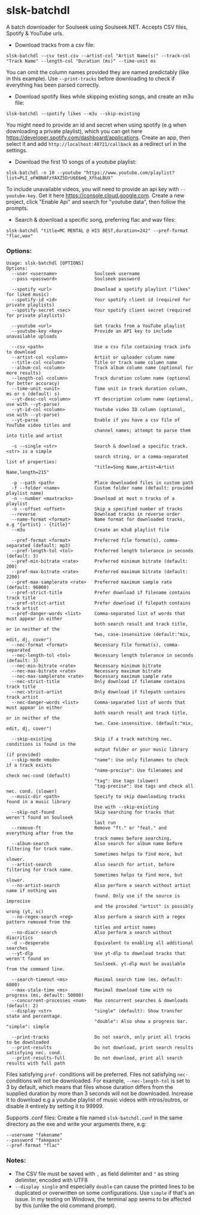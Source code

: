 # slsk-batchdl

A batch downloader for Soulseek using Soulseek.NET. Accepts CSV files, Spotify & YouTube urls.

- Download tracks from a csv file:
```
slsk-batchdl --csv test.csv --artist-col "Artist Name(s)" --track-col "Track Name" --length-col "Duration (ms)" --time-unit ms
```  
You can omit the column names provided they are named predictably (like in this example). Use `--print-tracks` before downloading to check if everything has been parsed correctly.

- Download spotify likes while skipping existing songs, and create an m3u file:
```
slsk-batchdl --spotify likes --m3u --skip-existing
```
You might need to provide an id and secret when using spotify (e.g when downloading a private playlist), which you can get here https://developer.spotify.com/dashboard/applications. Create an app, then select it and add `http://localhost:48721/callback` as a redirect url in the settings.  
  
- Download the first 10 songs of a youtube playlist:
```
slsk-batchdl -n 10 --youtube "https://www.youtube.com/playlist?list=PLI_eFW8NAFzYAXZ5DrU6E6mQ_XfhaLBUX"
```
To include unavailable videos, you will need to provide an api key with `--youtube-key`. Get it here https://console.cloud.google.com. Create a new project, click "Enable Api" and search for "youtube data", then follow the prompts.  

- Search & download a specific song, preferring flac and wav files:
```
slsk-batchdl "title=MC MENTAL @ HIS BEST,duration=242" --pref-format "flac,wav"
```

### Options:
```
Usage: slsk-batchdl [OPTIONS]
Options:
  --user <username>              Soulseek username
  --pass <password>              Soulseek password

  --spotify <url>                Download a spotify playlist ("likes" for liked music)
  --spotify-id <id>              Your spotify client id (required for private playlists)
  --spotify-secret <sec>         Your spotify client secret (required for private playlists)

  --youtube <url>                Get tracks from a YouTube playlist
  --youtube-key <key>            Provide an API key to include unavailable uploads

  --csv <path>                   Use a csv file containing track info to download
  --artist-col <column>          Artist or uploader column name
  --title-col <column>           Title or track name column name
  --album-col <column>           Track album column name (optional for more results)
  --length-col <column>          Track duration column name (optional for better accuracy)
  --time-unit <unit>             Time unit in track duration column, ms or s (default: s)
  --yt-desc-col <column>         YT description column name (optional, use with --yt-parse)
  --yt-id-col <column>           Youtube video ID column (optional, use with --yt-parse)
  --yt-parse                     Enable if you have a csv file of YouTube video titles and
                                 channel names; attempt to parse them into title and artist

  -s --single <str>              Search & download a specific track. <str> is a simple
                                 search string, or a comma-separated list of properties:
                                 "title=Song Name,artist=Artist Name,length=215"

  -p --path <path>               Place downloaded files in custom path
  -f --folder <name>             Custom folder name (default: provided playlist name)
  -n --number <maxtracks>        Download at most n tracks of a playlist
  -o --offset <offset>           Skip a specified number of tracks
  --reverse                      Download tracks in reverse order
  --name-format <format>         Name format for downloaded tracks, e.g "{artist} - {title}"
  --m3u                          Create an m3u8 playlist file

  --pref-format <format>         Preferred file format(s), comma-separated (default: mp3)
  --pref-length-tol <tol>        Preferred length tolerance in seconds (default: 3)
  --pref-min-bitrate <rate>      Preferred minimum bitrate (default: 200)
  --pref-max-bitrate <rate>      Preferred maximum bitrate (default: 2200)
  --pref-max-samplerate <rate>   Preferred maximum sample rate (default: 96000)
  --pref-strict-title            Prefer download if filename contains track title
  --pref-strict-artist           Prefer download if filepath contains track artist
  --pref-danger-words <list>     Comma-separated list of words that must appear in either
                                 both search result and track title, or in neither of the
                                 two, case-insensitive (default:"mix, edit, dj, cover")
  --nec-format <format>          Necessary file format(s), comma-separated
  --nec-length-tol <tol>         Necessary length tolerance in seconds (default: 3)
  --nec-min-bitrate <rate>       Necessary minimum bitrate
  --nec-max-bitrate <rate>       Necessary maximum bitrate
  --nec-max-samplerate <rate>    Necessary maximum sample rate
  --nec-strict-title             Only download if filename contains track title
  --nec-strict-artist            Only download if filepath contains track artist
  --nec-danger-words <list>      Comma-separated list of words that must appear in either
                                 both search result and track title, or in neither of the
                                 two. Case-insensitive. (default:"mix, edit, dj, cover")

  --skip-existing                Skip if a track matching nec. conditions is found in the
                                 output folder or your music library (if provided)
  --skip-mode <mode>             "name": Use only filenames to check if a track exists
                                 "name-precise": Use filenames and check nec-cond (default)
                                 "tag": Use tags (slower)
                                 "tag-precise": Use tags and check all nec. cond. (slower)
  --music-dir <path>             Specify to skip downloading tracks found in a music library
                                 Use with --skip-existing
  --skip-not-found               Skip searching for tracks that weren't found on Soulseek
                                 last run
  --remove-ft                    Remove "ft." or "feat." and everything after from the
                                 track names before searching.
  --album-search                 Also search for album name before filtering for track name.
                                 Sometimes helps to find more, but slower.
  --artist-search                Also search for artist, before filtering for track name.
                                 Sometimes helps to find more, but slower.
  --no-artist-search             Also perform a search without artist name if nothing was
                                 found. Only use if the source is imprecise
                                 and the provided "artist" is possibly wrong (yt, sc)
  --no-regex-search <reg>        Also perform a search with a regex pattern removed from the
                                 titles and artist names
  --no-diacr-search              Also perform a search without diacritics
  -d --desperate                 Equivalent to enabling all additional searches
  --yt-dlp                       Use yt-dlp to download tracks that weren't found on
                                 Soulseek. yt-dlp must be available from the command line.

  --search-timeout <ms>          Maximal search time (ms, default: 6000)
  --max-stale-time <ms>          Maximal download time with no progress (ms, default: 50000)
  --concurrent-processes <num>   Max concurrent searches & downloads (default: 2)
  --display <str>                "single" (default): Show transfer state and percentage.
                                 "double": Also show a progress bar. "simple": simple

  --print-tracks                 Do not search, only print all tracks to be downloaded
  --print-results                Do not download, print search results satisfying nec. cond.
  --print-results-full           Do not download, print all search results with full path
```
Files satisfying `pref-` conditions will be preferred. Files not satisfying `nec-` conditions will not be downloaded. For example, `--nec-length-tol` is set to 3 by default, which means that files whose duration differs from the supplied duration by more than 3 seconds will not be downloaded. Increase it to download e.g a youtube playlist of music videos with intros/outros, or disable it entirely by setting it to 99999.
  
Supports .conf files: Create a file named `slsk-batchdl.conf` in the same directory as the exe and write your arguments there, e.g:
```
--username "fakename"
--password "fakepass"
--pref-format "flac"
```  
  
### Notes:
- The CSV file must be saved with `,` as field delimiter and `"` as string delimiter, encoded with UTF8
- `--display single` and especially `double` can cause the printed lines to be duplicated or overwritten on some configurations. Use `simple` if that's an issue. In my testing on Windows, the terminal app seems to be affected by this (unlike the old command prompt).
